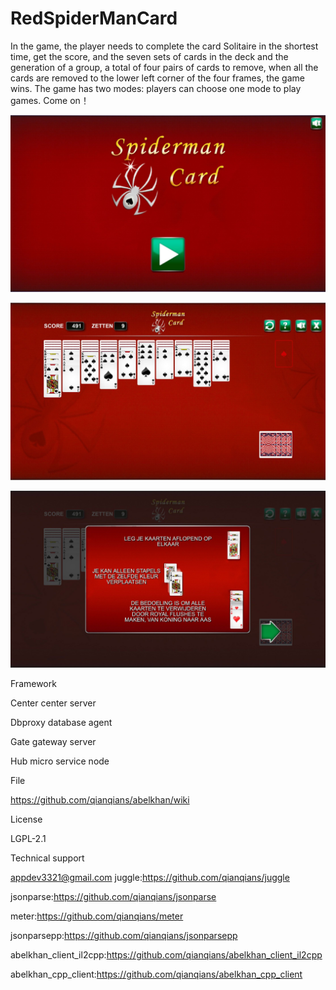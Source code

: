 # RedSpiderManCard

In the game, the player needs to complete the card Solitaire in the shortest time, get the score, and the seven sets of cards in the deck and the generation of a group, a total of four pairs of cards to remove, when all the cards are removed to the lower left corner of the four frames, the game wins. The game has two modes: players can choose one mode to play games. Come on！


![Alt text](https://github.com/appdev-supports/RedSpiderManCard/blob/master/11.jpg)

![Alt text](https://github.com/appdev-supports/RedSpiderManCard/blob/master/6.jpg)

![Alt text](https://github.com/appdev-supports/RedSpiderManCard/blob/master/9.jpg)




Framework

Center center server

Dbproxy database agent

Gate gateway server

Hub micro service node

File

https://github.com/qianqians/abelkhan/wiki

License

LGPL-2.1

Technical support

appdev3321@gmail.com juggle:https://github.com/qianqians/juggle

jsonparse:https://github.com/qianqians/jsonparse

meter:https://github.com/qianqians/meter

jsonparsepp:https://github.com/qianqians/jsonparsepp

abelkhan_client_il2cpp:https://github.com/qianqians/abelkhan_client_il2cpp

abelkhan_cpp_client:https://github.com/qianqians/abelkhan_cpp_client
